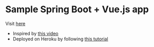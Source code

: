 # Sample Spring Boot + Vue.js app

Visit [here](https://springvue-1.herokuapp.com/)

* Inspired by [this video](https://www.youtube.com/watch?v=2G6r2f40Lps&t=2s)
* Deployed on Heroku by following [this tutorial](https://www.youtube.com/watch?v=Papvsbo3KKM)